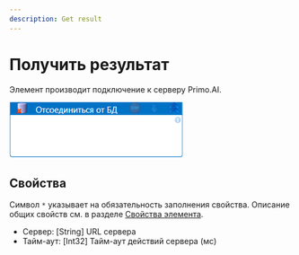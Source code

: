 ```yaml
---
description: Get result
---
```



# Получить результат

Элемент производит подключение к серверу Primo.AI.

![](<../../../.gitbook/assets/отсоединиться от бд.png>)


## Свойства
Символ `*` указывает на обязательность заполнения свойства. Описание общих свойств см. в разделе [Свойства элемента](https://docs.primo-rpa.ru/primo-rpa/primo-studio/process/elements#svoistva-elementa).

  
  - Сервер: [String] URL сервера
  - Тайм-аут: [Int32] Тайм-аут действий сервера (мс)
